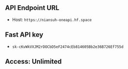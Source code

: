 ## API Endpoint URL
- Host: `https://niansuh-oneapi.hf.space`

## Fast API key
- `sk-cKvWkVXJM2rDOCbD5eF2474cEb814605Bb2e36B726Ef755d`

## Access: Unlimited
